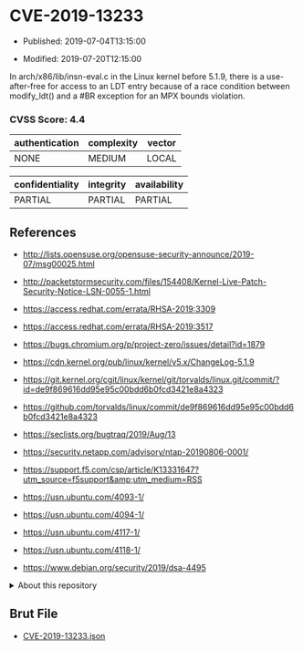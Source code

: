 # CVE-2019-13233

- Published: 2019-07-04T13:15:00

- Modified: 2019-07-20T12:15:00

In arch/x86/lib/insn-eval.c in the Linux kernel before 5.1.9, there is a use-after-free for access to an LDT entry because of a race condition between modify_ldt() and a #BR exception for an MPX bounds violation.

### CVSS Score: **4.4**

| authentication | complexity | vector |
| --- | --- | --- |
| NONE | MEDIUM | LOCAL |

| confidentiality | integrity | availability |
| --- | --- | --- |
| PARTIAL | PARTIAL | PARTIAL |

## References

* http://lists.opensuse.org/opensuse-security-announce/2019-07/msg00025.html

* http://packetstormsecurity.com/files/154408/Kernel-Live-Patch-Security-Notice-LSN-0055-1.html

* https://access.redhat.com/errata/RHSA-2019:3309

* https://access.redhat.com/errata/RHSA-2019:3517

* https://bugs.chromium.org/p/project-zero/issues/detail?id=1879

* https://cdn.kernel.org/pub/linux/kernel/v5.x/ChangeLog-5.1.9

* https://git.kernel.org/cgit/linux/kernel/git/torvalds/linux.git/commit/?id=de9f869616dd95e95c00bdd6b0fcd3421e8a4323

* https://github.com/torvalds/linux/commit/de9f869616dd95e95c00bdd6b0fcd3421e8a4323

* https://seclists.org/bugtraq/2019/Aug/13

* https://security.netapp.com/advisory/ntap-20190806-0001/

* https://support.f5.com/csp/article/K13331647?utm_source=f5support&amp;utm_medium=RSS

* https://usn.ubuntu.com/4093-1/

* https://usn.ubuntu.com/4094-1/

* https://usn.ubuntu.com/4117-1/

* https://usn.ubuntu.com/4118-1/

* https://www.debian.org/security/2019/dsa-4495

<details>
<summary>About this repository</summary> 

  This repository is part of the project [Live Hack CVE](https://github.com/Live-Hack-CVE). Main website can be found [www.live-hack.org](https://www.live-hack.org) 
  
  Made by [Sn0wAlice](https://github.com/Sn0wAlice) for the people that care about security and need to have a feed of the latest CVEs. Hope you enjoy it, don't forget to star the repo and follow me on [Twitter](https://twitter.com/Sn0wAlice) and [Github](https://github.com/Sn0wAlice). And that is my [personnal website](https://www.alice-snow.me/)

  - [Home Page](https://github.com/Live-Hack-CVE)
  - [Framework](https://github.com/Live-Hack-CVE/cve-framework)
  - [CVE database](https://github.com/Live-Hack-CVE/full_database)
  - [Changelog](https://github.com/Live-Hack-CVE/Changelog)
</details>

## Brut File

* [CVE-2019-13233.json](https://raw.githubusercontent.com/Live-Hack-CVE/full_database/main/cves/2019/CVE-2019-13233.json)

